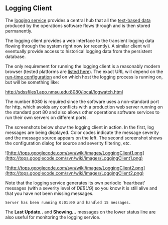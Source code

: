 ## Logging Client ##

The [logging service](Logging.md) provides a central hub that all the [text-based data](Dataflow.md) produced by the operations software flows through and is then stored permanently.

The logging client provides a web interface to the transient logging data flowing through the system right now (or recently). A similar client will eventually provide access to historical logging data from the persistent database.

The only requirement for running the logging client is a reasonably modern browser (tested platforms are [listed here](Platforms.md)). The exact URL will depend on the [run-time configuration](RuntimeConfig.md) and on which host the logging process is running on, but will be something like:

http://sdssfiles1.apo.nmsu.edu:8080/local/logwatch.html

The number 8080 is required since the software uses a non-standard port for http, which avoids any conflicts with a production web server running on the standard port 80 and also allows other operations software services to run their own servers on different ports.

The screenshots below show the logging client in action. In the first, log messages are being displayed. Color codes indicate the message severity and the message source appears on the left. The second screenshot shows the configuration dialog for source and severity filtering, etc.

![http://tops.googlecode.com/svn/wiki/images/LoggingClient1.png](http://tops.googlecode.com/svn/wiki/images/LoggingClient1.png)

![http://tops.googlecode.com/svn/wiki/images/LoggingClient2.png](http://tops.googlecode.com/svn/wiki/images/LoggingClient2.png)

Note that the logging service generates its own periodic 'heartbeat' messages (with a severity level of _DEBUG_) so you know it is still alive and that you have not been missing messages.
```
Server has been running 0:01:00 and handled 15 messages.
```
The **Last Update..** and **Showing...** messages on the lower status line are also useful for monitoring the logging service.
